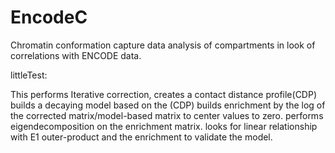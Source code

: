 # EncodeC
Chromatin conformation capture data analysis of compartments in look of correlations with ENCODE data. 


littleTest:

  This performs Iterative correction,
  creates a contact distance profile(CDP)
  builds a decaying model based on the (CDP)
  builds enrichment by the log of the corrected matrix/model-based matrix to center values to zero.
  performs eigendecomposition on the enrichment matrix.
  looks for linear relationship with E1 outer-product and the enrichment to validate the model.

